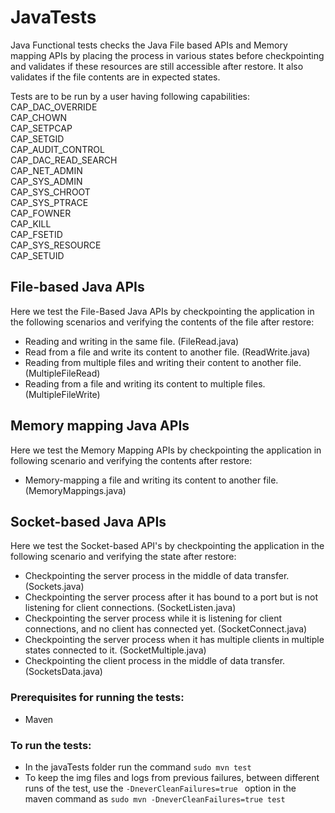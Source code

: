 # JavaTests

Java Functional tests checks the Java File based APIs and Memory mapping APIs by placing the process in various states before checkpointing and validates if these resources are still accessible after restore. It also validates if the file contents are in expected states.

Tests are to be run by a user having following capabilities:  
CAP_DAC_OVERRIDE  
CAP_CHOWN  
CAP_SETPCAP  
CAP_SETGID  
CAP_AUDIT_CONTROL  
CAP_DAC_READ_SEARCH  
CAP_NET_ADMIN  
CAP_SYS_ADMIN  
CAP_SYS_CHROOT  
CAP_SYS_PTRACE  
CAP_FOWNER  
CAP_KILL  
CAP_FSETID  
CAP_SYS_RESOURCE  
CAP_SETUID

## File-based Java APIs

Here we test the File-Based Java APIs by checkpointing the application in the following scenarios and verifying the contents of the file after restore:
- Reading and writing in the same file. (FileRead.java)
- Read from a file and write its content to another file. (ReadWrite.java)
- Reading from multiple files and writing their content to another file. (MultipleFileRead)
- Reading from a file and writing its content to multiple files. (MultipleFileWrite)

## Memory mapping Java APIs

Here we test the Memory Mapping APIs by checkpointing the application in following scenario and verifying the contents after restore:
- Memory-mapping a file and writing its content to another file. (MemoryMappings.java)  

## Socket-based Java APIs

Here we test the Socket-based API's by checkpointing the application in the following scenario and verifying the state after restore:  
- Checkpointing the server process in the middle of data transfer. (Sockets.java)  
- Checkpointing the server process after it has bound to a port but is not listening for client connections. (SocketListen.java)  
- Checkpointing the server process while it is listening for client connections, and no client has connected yet. (SocketConnect.java)  
- Checkpointing the server process when it has multiple clients in multiple states connected to it. (SocketMultiple.java)  
- Checkpointing the client process in the middle of data transfer. (SocketsData.java)  

### Prerequisites for running the tests:
- Maven

### To run the tests:
- In the javaTests folder run the command ```sudo mvn test```
- To keep the img files and logs from previous failures, between different runs of the test, use the ```-DneverCleanFailures=true ``` option in the maven command
as ```sudo mvn -DneverCleanFailures=true test```
